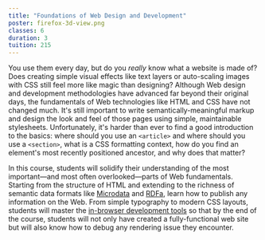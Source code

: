 ```yaml
---
title: "Foundations of Web Design and Development"
poster: firefox-3d-view.png
classes: 6
duration: 3
tuition: 215
---
```


You use them every day, but do you *really* know what a website is made of? Does creating simple visual effects like text layers or auto-scaling images with CSS still feel more like magic than designing? Although Web design and development methodologies have advanced far beyond their original days, the fundamentals of Web technologies like HTML and CSS have not changed much. It's still important to write semantically-meaningful markup and design the look and feel of those pages using simple, maintainable stylesheets. Unfortunately, it's harder than ever to find a good introduction to the basics: where should you use an `<article>` and where should you use a `<section>`, what is a CSS formatting context, how do you find an element's most recently positioned ancestor, and why does that matter?

In this course, students will solidify their understanding of the most important—and most often overlooked—parts of Web fundamentals. Starting from the structure of HTML and extending to the richness of semantic data formats like <a href="https://www.w3.org/TR/microdata/">Microdata</a> and <a href="https://www.w3.org/TR/rdfa-lite/">RDFa</a>, learn how to publish any information on the Web. From simple typography to modern CSS layouts, students will master the [in-browser development tools](https://developer.mozilla.org/en-US/docs/Tools) so that by the end of the course, students will not only have created a fully-functional web site but will also know how to debug any rendering issue they encounter.
